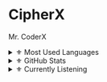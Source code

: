 # CipherX

Mr. CoderX

<details>
<summary>⚜️ Most Used Languages</summary>
<a href="https://github.com/CipherX1-ops">
<p align="center">
  <img width="350" height="125" src="https://github-readme-stats.vercel.app/api/top-langs/?username=CipherX1-ops&show_icons=true&title_color=30F229&icon_color=F2F407&text_color=F9F9F9&bg_color=000000&hide_border=true"" alt="CipherX github stats">
</p>
</a>
</details>

<details>
<summary>⚜️ GitHub Stats</summary>
<a href="https://github.com/CipherX1-ops">
<p align="center">
<img width="460" height="300" src="https://github-readme-stats.vercel.app/api?username=CipherX1-ops&count_private=true&show_icons=true&title_color=30F229&icon_color=F2F407&text_color=F9F9F9&bg_color=000000&hide_border=true">
<img width="460" height="300" src="https://github-readme-streak-stats.herokuapp.com/?user=CipherX1-ops&theme=chartreuse-dark&hide_border=True">
</p>
</a>
</details>

<details>
<summary>⚜️ Currently Listening</summary>
<img src="https://now-playing-codestackr.vercel.app/api/spotify-playing" alt="WIZ KHALIFA Spotify Playing" width="400" />
</p>
</a>
</details>
